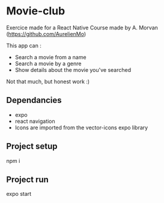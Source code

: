 # Movie-club

Exercice made for a React Native Course made by A. Morvan (https://github.com/AurelienMo)

This app can :
- Search a movie from a name
- Search a movie by a genre
- Show details about the movie you've searched

Not that much, but honest work :)

## Dependancies

- expo
- react navigation
- Icons are imported from the vector-icons expo library

## Project setup

npm i

## Project run

expo start
